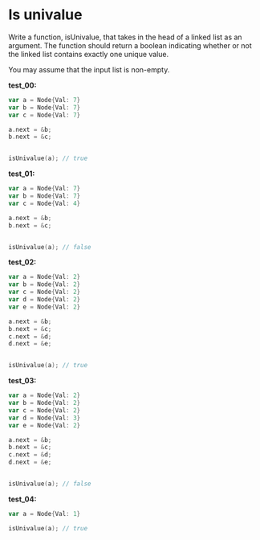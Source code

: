 # Is univalue

Write a function, isUnivalue, that takes in the head of a linked list as an argument. The function should return a boolean indicating whether or not the linked list contains exactly one unique value.

You may assume that the input list is non-empty.

**test_00:**
```go
var a = Node{Val: 7}
var b = Node{Val: 7}
var c = Node{Val: 7}

a.next = &b;
b.next = &c;


isUnivalue(a); // true
```
**test_01:**
```go
var a = Node{Val: 7}
var b = Node{Val: 7}
var c = Node{Val: 4}

a.next = &b;
b.next = &c;


isUnivalue(a); // false
```
**test_02:**
```go
var a = Node{Val: 2}
var b = Node{Val: 2}
var c = Node{Val: 2}
var d = Node{Val: 2}
var e = Node{Val: 2}

a.next = &b;
b.next = &c;
c.next = &d;
d.next = &e;


isUnivalue(a); // true
```
**test_03:**
```go
var a = Node{Val: 2}
var b = Node{Val: 2}
var c = Node{Val: 2}
var d = Node{Val: 3}
var e = Node{Val: 2}

a.next = &b;
b.next = &c;
c.next = &d;
d.next = &e;


isUnivalue(a); // false
```
**test_04:**
```go
var a = Node{Val: 1}

isUnivalue(a); // true
```